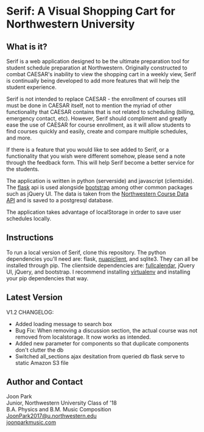 # Serif: A Visual Shopping Cart for Northwestern University

What is it?
------------------------------
Serif is a web application designed to be the ultimate preparation tool for student schedule preparation at Northwestern. Originally constructed to combat CAESAR's inability to view the shopping cart in a weekly view, Serif is continually being developed to add more features that will help the student experience.

Serif is not intended to replace CAESAR - the enrollment of courses still must be done in CAESAR itself, not to mention the myriad of other functionality that CAESAR contains that is not related to scheduling (billing, emergency contact, etc). However, Serif should compliment and greatly ease the use of CAESAR for course enrollment, as it will allow students to find courses quickly and easily, create and compare multiple schedules, and more.

If there is a feature that you would like to see added to Serif, or a functionality that you wish were different somehow, please send a note through the feedback form. This will help Serif become a better service for the students.

The application is written in python (serverside) and javascript (clientside). The <a href='http://flask.pocoo.org/'>flask</a> api is used alongside <a href='http://getbootstrap.com/'>bootstrap</a> among other common packages such as jQuery UI. The data is taken from the <a href='http://developer.asg.northwestern.edu/'>Northwestern Course Data API</a> and is saved to a postgresql database.

The application takes advantage of localStorage in order to save user schedules locally.

Instructions
------------------------------
To run a local version of Serif, clone this repository. The python dependencies you'll need are: flask, <a href='https://github.com/northwesternapis/python-client'>nuapiclient</a>, and sqlite3. They can all be installed through pip. The clientside dependencies are: <a href='http://fullcalendar.io/'>fullcalendar</a>, jQuery UI, jQuery, and bootstrap. I recommend installing <a href='https://virtualenv.pypa.io/en/latest/'>virtualenv</a> and installing your pip dependencies that way.

Latest Version
------------------------------
V1.2
CHANGELOG:
<ul>
    <li>Added loading message to search box</li>
    <li>Bug Fix: When removing a discussion section, the actual course was not removed from localstorage. It now works as intended.</li>
    <li>Added new parameter for components so that duplicate components don't clutter the db</li>
    <li>Switched all_sections ajax desitation from queried db flask serve to static Amazon S3 file</li>
</ul>

Author and Contact
------------------------------
Joon Park<br>
Junior, Northwestern University Class of '18<br>
B.A. Physics and B.M. Music Composition<br>
JoonPark2017@u.northwestern.edu<br>
<a href='http://joonparkmusic.com'>joonparkmusic.com</a>
